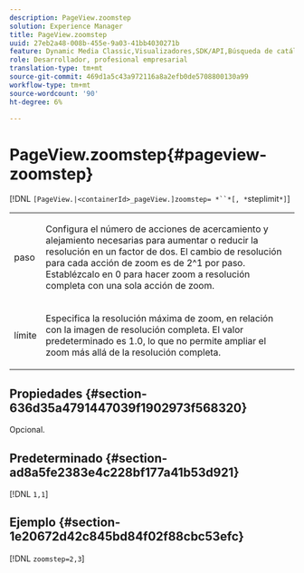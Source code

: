 ```yaml
---
description: PageView.zoomstep
solution: Experience Manager
title: PageView.zoomstep
uuid: 27eb2a48-008b-455e-9a03-41bb4030271b
feature: Dynamic Media Classic,Visualizadores,SDK/API,Búsqueda de catálogos electrónicos
role: Desarrollador, profesional empresarial
translation-type: tm+mt
source-git-commit: 469d1a5c43a972116a8a2efb0de5708800130a99
workflow-type: tm+mt
source-wordcount: '90'
ht-degree: 6%

---
```



# PageView.zoomstep{#pageview-zoomstep}

[!DNL `[PageView.|<containerId>_pageView.]zoomstep= *``*[, *`steplimit`*]`]

<table id="table_82C9252157DB41B5B98505855975D2F5"> 
 <tbody> 
  <tr> 
   <td colname="col1"> <p> <span class="codeph"><span class="varname"> paso</span></span> </p> </td> 
   <td colname="col2"> <p> Configura el número de acciones de acercamiento y alejamiento necesarias para aumentar o reducir la resolución en un factor de dos. El cambio de resolución para cada acción de zoom es de 2^1 por paso. Establézcalo en <span class="codeph"> 0</span> para hacer zoom a resolución completa con una sola acción de zoom. </p> </td> 
  </tr> 
  <tr> 
   <td colname="col1"> <p><span class="codeph"><span class="varname"> límite</span></span> </p> </td> 
   <td colname="col2"> <p> Especifica la resolución máxima de zoom, en relación con la imagen de resolución completa. El valor predeterminado es <span class="codeph"> 1.0</span>, lo que no permite ampliar el zoom más allá de la resolución completa. </p> </td> 
  </tr> 
 </tbody> 
</table>

## Propiedades {#section-636d35a4791447039f1902973f568320}

Opcional.

## Predeterminado {#section-ad8a5fe2383e4c228bf177a41b53d921}

[!DNL `1,1`]

## Ejemplo {#section-1e20672d42c845bd84f02f88cbc53efc}

[!DNL `zoomstep=2,3`]

